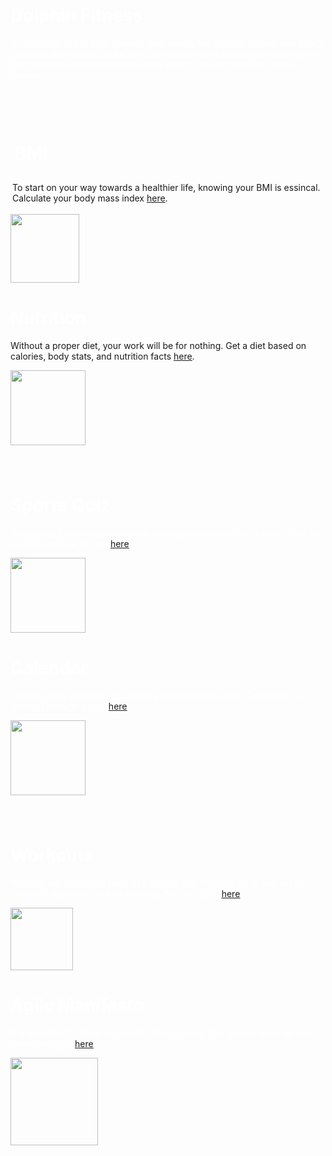   <script>
  AOS.init();
</script>
<div data-aos="fade-up">
  <div class="row2">
    <div class="column">
      <h1 style="color: white;">Dolphin Fitness</h1>
      <p style="color: white;">An all in one site to help manage your health. We noticed, on our own health journeys, the multiple online tools available to start becoming more healthy. Our mission here is to create an easy way for any to start their fitness journey.</p>
    </div>
  </div>
</div>
<div style="padding: 20px;"></div>
<div data-aos="fade-left">
  <div class="contain">
      <div class="block">
          <h1 style="color: white; padding: 7px;">BMI</h1>
          <p style="padding: 3px"> To start on your way towards a healthier life, knowing your BMI is essincal. Calculate your body mass index <a href="https://jakewarren2414.github.io/dolphins2/bmi#calc"><u>here</u></a>.</p>
          <img width= "110p" height="110" src="https://cdn-icons-png.flaticon.com/512/29/29764.png">
      </div>
      <div class="block">
          <h1 style="color: white;">Nutrition</h1>
          <p style="">Without a proper diet, your work will be for nothing. Get a diet based on calories, body stats, and nutrition facts <a href="https://jakewarren2414.github.io/dolphins2/food#foodtitle"><u>here</u></a>.</p>
          <img width= "120p" height="120" src="https://upload.wikimedia.org/wikipedia/commons/e/e7/Aiga_restaurant_knife-fork_crossed.png">
      </div>
    </div>
</div>
<div style="padding: 20px;"></div>
<div data-aos="fade-right">
  <div class="contain">
    <div class="block">
        <h1 style="color: white;">Sports Quiz</h1>
        <p style="color: white;"> Sometimes becoming intrested in working out comes from a sport. Find the perfect workout for you <a href="https://jakewarren2414.github.io/dolphins2/sportsquiz"><u>here</u></a>.</p>
        <img width= "120p" height="120" src="https://static.vecteezy.com/system/resources/previews/008/513/618/original/smashing-american-football-ball-black-and-white-illustration-png.png">
    </div>
    <div class="block">
        <h1 style="color: white;">Calendar</h1>
        <p style="color: white;">Tracking your workouts and staying accountable is hard. Commit to your workout through a plan <a href="https://jakewarren2414.github.io/dolphins2/calender"><u>here</u></a>.</p>
        <img width= "120p" height="120" src="https://cdn-icons-png.flaticon.com/512/42/42371.png">
    </div>
  </div>
</div>
<div style="padding: 20px;"></div>
<div data-aos="fade-left">
  <div class="contain">
    <div class="block">
        <h1 style="color: white;">Workouts</h1>
        <p style="color: white;">Working out is the backbone of a healthy life. With this page you will be informed about the perfect workouts for you. Click <a href="https://jakewarren2414.github.io/dolphins2/workout"><u>here</u></a>.</p>
        <img width= "100p" height="100" src="https://www.pngall.com/wp-content/uploads/5/Workout-PNG-Free-Download.png">
    </div>
    <div class="block">
        <h1 style="color: white;">Agile Manifesto</h1>
        <p style="color: white;">It is important to know our beliefs about coding. Our beliefs are in an agile manifesto right <a href="https://jakewarren2414.github.io/dolphins2/gallery"><u>here</u></a>.</p>
        <img width= "140p" height="140" src="https://freesvg.org/img/activity.png">
    </div>
  </div>
</div>